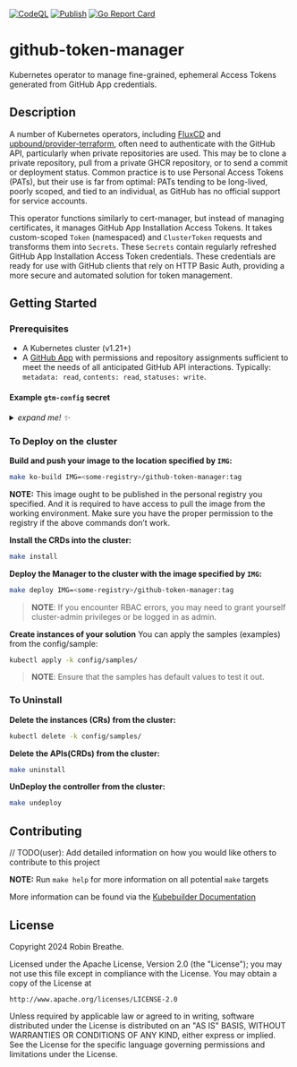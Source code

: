[![CodeQL](https://github.com/isometry/github-token-manager/actions/workflows/codeql.yaml/badge.svg)](https://github.com/isometry/github-token-manager/actions/workflows/codeql.yaml)
[![Publish](https://github.com/isometry/github-token-manager/actions/workflows/publish.yaml/badge.svg)](https://github.com/isometry/github-token-manager/actions/workflows/publish.yaml)
[![Go Report Card](https://goreportcard.com/badge/github.com/isometry/github-token-manager)](https://goreportcard.com/report/github.com/isometry/github-token-manager)

# github-token-manager

Kubernetes operator to manage fine-grained, ephemeral Access Tokens generated from GitHub App credentials.

## Description

A number of Kubernetes operators, including [FluxCD](https://fluxcd.io/) and [upbound/provider-terraform](https://github.com/upbound/provider-terraform), often need to authenticate with the GitHub API, particularly when private repositories are used. This may be to clone a private repository, pull from a private GHCR repository, or to send a commit or deployment status. Common practice is to use Personal Access Tokens (PATs), but their use is far from optimal: PATs tending to be long-lived, poorly scoped, and tied to an individual, as GitHub has no official support for service accounts.

This operator functions similarly to cert-manager, but instead of managing certificates, it manages GitHub App Installation Access Tokens. It takes custom-scoped `Token` (namespaced) and `ClusterToken` requests and transforms them into `Secrets`. These `Secrets` contain regularly refreshed GitHub App Installation Access Token credentials. These credentials are ready for use with GitHub clients that rely on HTTP Basic Auth, providing a more secure and automated solution for token management.

## Getting Started

### Prerequisites

* A Kubernetes cluster (v1.21+)
* A [GitHub App](https://docs.github.com/en/apps/creating-github-apps) with permissions and repository assignments sufficient to meet the needs of all anticipated GitHub API interactions. Typically: `metadata: read`, `contents: read`, `statuses: write`.

#### Example `gtm-config` secret
<details>
    <summary><i>expand me! ✨</i></summary>

```yaml
apiVersion: v1
kind: Secret
metadata:
  name: gtm-config
  namespace: github-token-manager
stringData:
  gtm.yaml: |
    app_id: <app-id>
    installation_id: <installation-id>
    provider: file
    key: /config/private.key
  private.key: |
    -----BEGIN RSA PRIVATE KEY-----
    ...elided...
    -----END RSA PRIVATE KEY-----
```

</details>

### To Deploy on the cluster

**Build and push your image to the location specified by `IMG`:**

```sh
make ko-build IMG=<some-registry>/github-token-manager:tag
```

**NOTE:** This image ought to be published in the personal registry you specified. 
And it is required to have access to pull the image from the working environment. 
Make sure you have the proper permission to the registry if the above commands don’t work.

**Install the CRDs into the cluster:**

```sh
make install
```

**Deploy the Manager to the cluster with the image specified by `IMG`:**

```sh
make deploy IMG=<some-registry>/github-token-manager:tag
```

> **NOTE**: If you encounter RBAC errors, you may need to grant yourself cluster-admin 
privileges or be logged in as admin.

**Create instances of your solution**
You can apply the samples (examples) from the config/sample:

```sh
kubectl apply -k config/samples/
```

>**NOTE**: Ensure that the samples has default values to test it out.

### To Uninstall

**Delete the instances (CRs) from the cluster:**

```sh
kubectl delete -k config/samples/
```

**Delete the APIs(CRDs) from the cluster:**

```sh
make uninstall
```

**UnDeploy the controller from the cluster:**

```sh
make undeploy
```

## Contributing

// TODO(user): Add detailed information on how you would like others to contribute to this project

**NOTE:** Run `make help` for more information on all potential `make` targets

More information can be found via the [Kubebuilder Documentation](https://book.kubebuilder.io/introduction.html)

## License

Copyright 2024 Robin Breathe.

Licensed under the Apache License, Version 2.0 (the "License");
you may not use this file except in compliance with the License.
You may obtain a copy of the License at

    http://www.apache.org/licenses/LICENSE-2.0

Unless required by applicable law or agreed to in writing, software
distributed under the License is distributed on an "AS IS" BASIS,
WITHOUT WARRANTIES OR CONDITIONS OF ANY KIND, either express or implied.
See the License for the specific language governing permissions and
limitations under the License.
